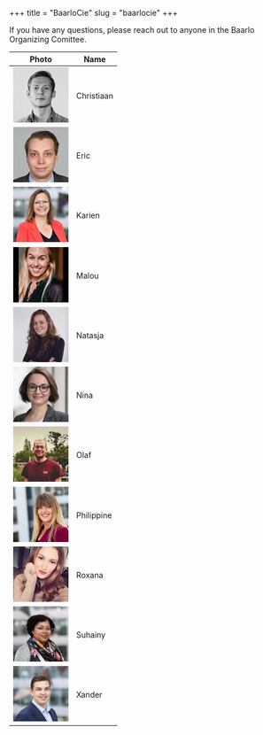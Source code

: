 +++
title = "BaarloCie"
slug = "baarlocie"
+++

If you have any questions, please reach out to anyone in the Baarlo Organizing Comittee.

| Photo | Name |
|-|-|
| ![](../images/christiaan.jpg) | Christiaan |
| ![](../images/eric.jpg) | Eric |
| ![](../images/karien.jpg) | Karien |
| ![](../images/malou.jpg) | Malou |
| ![](../images/natasja.jpg) | Natasja |
| ![](../images/nina.jpg) | Nina |
| ![](../images/olaf.jpg) | Olaf |
| ![](../images/philippine.jpg) | Philippine |
| ![](../images/roxana.jpg) | Roxana |
| ![](../images/suhainy.jpg) | Suhainy |
| ![](../images/xander.jpg) | Xander |
